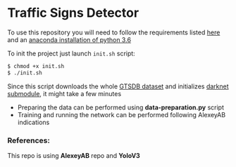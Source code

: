# Traffic Signs Detector

To use this repository you will need to follow the requirements
listed [here](https://github.com/AlexeyAB/darknet/tree/2fa539779f4e12e264b9e1b2fc463ac7edec165c#requirements) and an 
[anaconda installation of python 3.6](https://www.anaconda.com/distribution/)

To init the project just launch ``init.sh`` script:

```bash
$ chmod +x init.sh
$ ./init.sh
```

Since this script downloads the whole [GTSDB dataset](http://benchmark.ini.rub.de/?section=gtsdb&subsection=news) and initializes [darknet submodule](https://github.com/AlexeyAB/darknet.git), 
it might take a few minutes

* Preparing the data can be performed using **data-preparation.py** script
* Training and running the network can be performed following AlexeyAB indications 

### References:

This repo is using **AlexeyAB** repo and **YoloV3**
